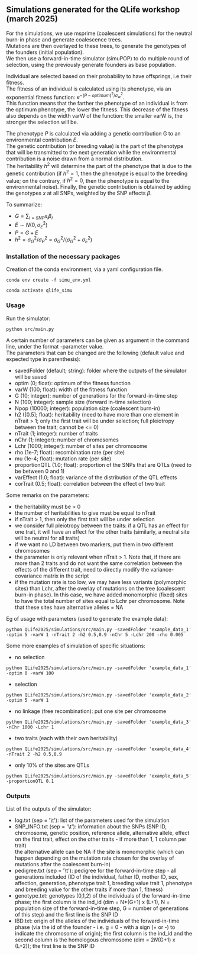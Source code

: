 ## Simulations generated for the QLife workshop (march 2025)      

For the simulations, we use msprime (coalescent simulations) for the neutral burn-in phase and generate coalescence trees.                                     
Mutations are then overlayed to these trees, to generate the genotypes of the founders (initial population).                                      
We then use a forward-in-time simulator (simuPOP) to do multiple round of selection, using the previously generate founders as base population.                                    

Individual are selected based on their probability to have offsprings, i.e their fitness.                                                         
The fitness of an individual is calculated using its phenotype, via an exponential fitness function: $e^{-(P - optimum)^2 / \sigma^{2}_{w}}$.                                   
This function means that the farther the phenotype of an individual is from the optimum phenotype, the lower the fitness. This decrease of the fitness also depends on the width varW of the function: the smaller varW is, the stronger the selection will be.                   

The phenotype $P$ is calculated via adding a genetic contribution G to an environmental contribution $E$.                             
The genetic contribution (or breeding value) is the part of the phenotype that will be transmitted to the next generation while the environmental contribution is a noise drawn from a normal distribution.                               
The heritability $h^2$ will determine the part of the phenotype that is due to the genetic contribution (if $h^2 = 1$, then the phenotype is equal to the breeding value; on the contrary, if $h^2 = 0$, then the phenotype is equal to the environmental noise).
Finally, the genetic contribution is obtained by adding the genotypes $x$ at all SNPs, weighted by the SNP effects $\beta$.          

To summarize: 
- $G = \sum_{i = SNP} x_i \beta_i$
- $E \sim N(0, \sigma^{2}_{E})$
- $P = G + E$
- $h^2 = \sigma^{2}_{G} / \sigma^{2}_{P} = \sigma^{2}_{G} / (\sigma^{2}_{G} + \sigma^{2}_{E})$                                

### Installation of the necessary packages

Creation of the conda environment, via a yaml configuration file.  
```
conda env create -f simu_env.yml                           
```

```
conda activate qlife_simu                                                                  
```

### Usage

Run the simulator: 
```
python src/main.py                                 
```

A certain number of parameters can be given as argument in the command line, under the format -parameter value.                          
The parameters that can be changed are the following (default value and expected type in parenthesis):                               
- savedFolder (default; string): folder where the outputs of the simulator will be saved                          
- optim (0; float): optimum of the fitness function                                 
- varW (100; float): width of the fitness function                         
- G (10; integer): number of generations for the forward-in-time step                      
- N (100; integer): sample size (forward in-time selection)                       
- Npop (10000; integer): population size (coalescent burn-in)                        
- h2 ([0.5]; float): heritability (need to have more than one element in nTrait > 1; only the first trait will be under selection; full pleiotropy between the trait; cannot be <= 0)                         
- nTrait (1; integer): number of traits                             
- nChr (1; integer): number of chromosomes                               
- Lchr (1000; integer): number of sites per chromosome                       
- rho (1e-7; float): recombination rate (per site)
- mu (1e-4; float): mutation rate (per site)
- proportionQTL (1.0; float): proportion of the SNPs that are QTLs (need to be between 0 and 1)
- varEffect (1.0; float): variance of the distribution of the QTL effects
- corTrait (0.5; float): correlation between the effect of two trait                         

Some remarks on the parameters:
- the heritability must be > 0
- the number of heritabilities to give must be equal to nTrait
- if nTrait > 1, then only the first trait will be under selection
- we consider full pleiotropy between the traits: if a QTL has an effect for one trait, it will have an effect for the other traits (similarly, a neutral site will be neutral for all traits)
- if we want no LD between two markers, put them in two different chromosomes
- the parameter is only relevant when nTrait > 1. Note that, if there are more than 2 traits and do not want the same correlation between the effects of the different trait, need to directly modify the variance-covariance matrix in the script
- if the mutation rate is too low, we may have less variants (polymorphic sites) than Lchr, after the overlay of mutations on the tree (coalescent burn-in phase). In this case, we have added monomorphic (fixed) sites to have the total number of sites equal to Lchr per chromosome. Note that these sites have alternative alleles = NA

Eg of usage with parameters (used to generate the example data): 
```
python QLife2025/simulations/src/main.py -savedFolder 'example_data_1' -optim 5 -varW 1 -nTrait 2 -h2 0.5,0.9 -nChr 5 -Lchr 200 -rho 0.005
```

Some more examples of simulation of specific situations:                                     
- no selection 
```
python QLife2025/simulations/src/main.py -savedFolder 'example_data_1' -optim 0 -varW 100  
```

- selection
```
python QLife2025/simulations/src/main.py -savedFolder 'example_data_2' -optim 5 -varW 1  
```

- no linkage (free recombination): put one site per chromosome
```
python QLife2025/simulations/src/main.py -savedFolder 'example_data_3' -nChr 1000 -Lchr 1  
```

- two traits (each with their own heritability)
```
python QLife2025/simulations/src/main.py -savedFolder 'example_data_4' -nTrait 2 -h2 0.5,0.9
```

- only 10% of the sites are QTLs
```
python QLife2025/simulations/src/main.py -savedFolder 'example_data_5' -proportionQTL 0.1
```



### Outputs     

List of the outputs of the simulator:                
- log.txt (sep = '\t'): list of the parameters used for the simulation
- SNP_INFO.txt (sep = '\t'): information about the SNPs (SNP ID, chromosome, genetic position, reference allele, alternative allele, effect on the first trait, effect on the other traits - if more than 1, 1 column per trait)         
the alternative allele can be NA if the site is monomorphic (which can happen depending on the mutation rate chosen for the overlay of mutations after the coalescent burn-in)
- pedigree.txt (sep = '\t'): pedigree for the forward-in-time step - all generations included (ID of the individual, father ID, mother ID, sex, affection, generation, phenotype trait 1, breeding value trait 1, phenotype and breeding value for the other traits if more than 1, fitness)
- genotype.txt: genotypes (0,1,2) of the individuals of the forward-in-time phase; the first column is the ind_id (dim = N*(G+1) x (L+1), N = population size of the forward-in-time step, G = number of generations of this step) and the first line is the SNP ID
- IBD.txt: origin of the alleles of the individuals of the forward-in-time phase (via the id of the founder - i.e. g = 0 - with a sign (+ or -) to indicate the chromosome of origin); the first column is the ind_id and the second column is the homologous chromosome (dim = 2*N*(G+1) x (L+2)); the first line is the SNP ID 



